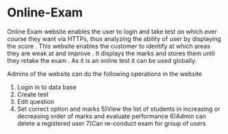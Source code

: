 # Online-Exam
Online Exam website  enables the user to login and take test on which ever course they want via HTTPs, thus analyzing the ability of user by displaying the score . 
This website enables the customer to identify at which areas they are weak at and improve . 
It displays the marks and  stores them until they retake the exam .
As it is an online test it can be used globally.

Admins of the website can do the following operations in the website
1) Login in to data base
2) Create test
3) Edit question
4) Set correct option and marks
5)View the list of students in increasing or decreasing order  of marks and evaluate  performance
6)Admin can delete a registered user
7)Can re-conduct exam for group of users





